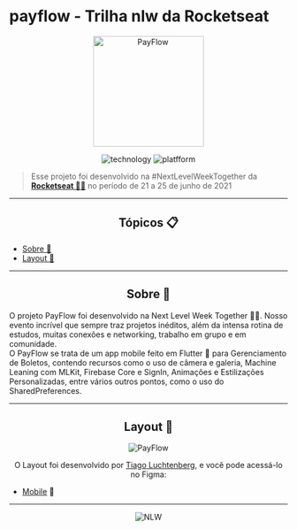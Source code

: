 # payflow - Trilha nlw da Rocketseat

<p align="center">
  <img alt="PayFlow" src=".github/payflow-logo.png" width="200px">
</p>

<div align="center">

![technology](https://img.shields.io/badge/technology%20-Flutter%2FDart-blue)
![platfform](https://img.shields.io/badge/plattform-iOS%2FAndroid-orange)

</div>

   >Esse projeto foi desenvolvido na #NextLevelWeekTogether da **[Rocketseat  💜🚀](https://rocketseat.com.br/)** no período de 21 a 25 de junho de 2021<br> 

---

<h2 align="center">Tópicos 📋</h2>

   <p>
   
   - [Sobre 📖](#sobre-)
   - [Layout 🎨](#layout-)

   </p>

---

<h2 align="center">Sobre 📖</h2>
   
<p>
   O projeto PayFlow foi desenvolvido na Next Level Week Together 💜💚. Nosso evento incrível que sempre traz projetos inéditos, além da intensa rotina de estudos, muitas conexões e networking, trabalho em grupo e em comunidade. <br>
   O PayFlow se trata de um app mobile feito em Flutter 💙 para Gerenciamento de Boletos, contendo recursos como o uso de câmera e galeria, Machine Leaning com MLKit, Firebase Core e SignIn, Animações e Estilizações Personalizadas, entre vários outros pontos, como o uso do SharedPreferences. <br>
</p>

---

<h2 align="center">Layout 🎨</h2>

   <p align="center">
      <img alt="PayFlow" title="PayFlow" src=".github/capa.png" />
   </p>

   <p align="center">
      O Layout foi desenvolvido por <a href="https://instagram.com/tiagoluchtenberg">Tiago Luchtenberg</a>, e você pode acessá-lo no Figma:
   
   - <a href="https://www.figma.com/file/kLK7FYnWKMoN68sQXcSniu/PayFlow">Mobile</a> 📱
   </p>

---

   <p align="center">
      <img alt="NLW" title="PayFlow" src=".github/nlw.png" />
   </p>

